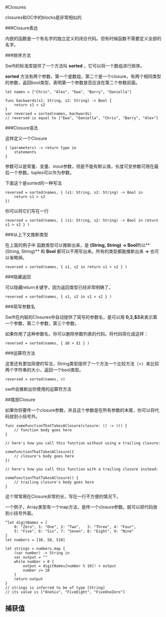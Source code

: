#Closures

closures和OC中的blocks是非常相似的

###Closure表达

内嵌的函数是一个有名字的独立定义的闭合代码。但有时候函数不需要定义全部的名字。

###排序方法

Swift的标准库提供了一个方法叫 **sorted** ，它可以将一个数组进行排序。

**sorted** 方法有两个参数，第一个是数组，第二个是一个closure，有两个相同类型的参数，返回bool类型，表明第一个参数是否应该在第二个参数前面。

	let​ ​names​ = [​"Chris"​, ​"Alex"​, ​"Ewa"​, ​"Barry"​, ​"Daniella"​]

	func​ ​backwards​(​s1​: ​String​, ​s2​: ​String​) -> ​Bool​ {
	​    ​return​ ​s1​ > ​s2
	​}
	​var​ ​reversed​ = ​sorted​(​names​, ​backwards​)
	​// reversed is equal to ["Ewa", "Daniella", "Chris", "Barry", "Alex"]
	
###Closure语法

这样定义一个Closure

	{ (parameters) -> return type in
	    statements
	}
	
参数可以是常量、变量、inout参数，但是不能有默认值，长度可变参数可用在最后一个参数。tuples可以作为参数。

下面这个是sorted的一种写法

	reversed​ = ​sorted​(​names​, { (​s1​: ​String​, ​s2​: ​String​) -> ​Bool​ ​in
	​    ​return​ ​s1​ > ​s2
	​})
	
你可以将它们写在一行

	reversed​ = ​sorted​(​names​, { (​s1​: ​String​, ​s2​: ​String​) -> ​Bool​ ​in​ ​return​ ​s1​ > ​s2​ } )
	
###从上下文推断类型

在上面的例子中 函数类型可以推断出来，是 **(String, String) -> Bool**所以**(String, String)** 和 **Bool** 都可以不用写出来。所有的类型都能推断出来 **->** 也可以省略掉。

	reversed​ = ​sorted​(​names​, { ​s1​, ​s2​ ​in​ ​return​ ​s1​ > ​s2​ } )
	
###隐藏返回

可以隐藏return关键字，因为返回类型已经非常明确了。

	reversed​ = ​sorted​(​names​, { ​s1​, ​s2​ ​in​ ​s1​ > ​s2​ } )
	
###简写参数名

Swift在内联的Closures中自动提供了简写的参数名，是可以用 **$0,$2,$3**来表示第一个参数，第二个参数，第三个参数。

如果你用了这种参数名，你可以删除参数列表的代码。将代码简化成这样：

	reversed​ = ​sorted​(​names​, { ​$0​ > ​$1​ } )

###运算符方法

这里还有更加简便的写法，String类型提供了一个方法一个比较方法（>）来比较两个字符串的大小，返回一个bool类型。

	reversed​ = ​sorted​(​names​, >)

swift会推断出你使用的运算符方法

##尾部Closure

如果你将要传一个closure参数，并且这个参数是在所有参数的末尾，你可以将代码放到小括号外。

	func​ ​someFunctionThatTakesAClosure​(​closure​: () -> ()) {
	​    ​// function body goes here
	​}
	​ 
	​// here's how you call this function without using a trailing closure:
	​ 
	​someFunctionThatTakesAClosure​({
	​    ​// closure's body goes here
	​})
	​ 
	​// here's how you call this function with a trailing closure instead:
	​ 
	​someFunctionThatTakesAClosure​() {
	​    ​// trailing closure's body goes here
	​}

这个常常用在Closure非常的长，写在一行不方便的情况下。

一个例子，Array类型有一个map方法，是传一个closure参数。就可以把代码放到小括号外面。

	“let​ ​digitNames​ = [
	​    ​0​: ​"Zero"​, ​1​: ​"One"​, ​2​: ​"Two"​,   ​3​: ​"Three"​, ​4​: ​"Four"​,
	​    ​5​: ​"Five"​, ​6​: ​"Six"​, ​7​: ​"Seven"​, ​8​: ​"Eight"​, ​9​: ​"Nine"
	​]
	​let​ ​numbers​ = [​16​, ​58​, ​510​]
	
	let​ ​strings​ = ​numbers​.​map​ {
	​    (​var​ ​number​) -> ​String​ ​in
	​    ​var​ ​output​ = ​""
	​    ​while​ ​number​ > ​0​ {
	​        ​output​ = ​digitNames​[​number​ % ​10​]! + ​output
	​        ​number​ /= ​10
	​    }
	​    ​return​ ​output
	​}
	​// strings is inferred to be of type [String]
	​// its value is ["OneSix", "FiveEight", "FiveOneZero"]
	
## 捕获值